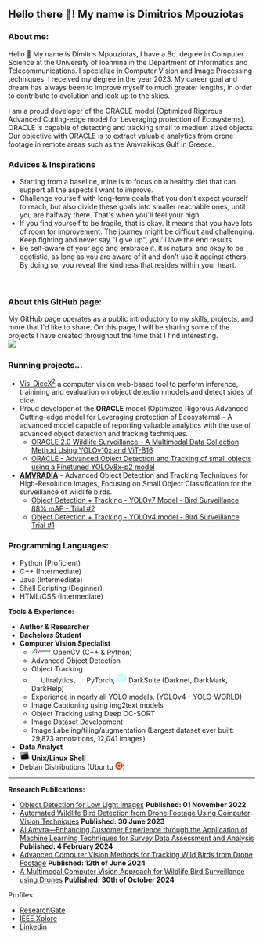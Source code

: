 ## Hello there :wave:! My name is Dimitrios Mpouziotas 

### About me:
Hello 👋 My name is Dimitris Mpouziotas, I have a Bc. degree in Computer Science at the University of Ioannina in the Department of Informatics and Telecommunications. I specialize in Computer Vision and Image Processing techniques. I received my degree in the year 2023. My career goal and dream has always been to improve myself to much greater lengths, in order to contribute to evolution and look up to the skies.

 I am a proud developer of the ORACLE model (Optimized Rigorous Advanced Cutting-edge model for Leveraging protection of Ecosystems). ORACLE is capable of detecting and tracking small to medium sized objects. Our objective with ORACLE is to extract valuable analytics from drone footage in remote areas such as the Amvrakikos Gulf in Greece.

### Advices & Inspirations
- Starting from a baseline, mine is to focus on a healthy diet that can support all the aspects I want to improve. <br/>
- Challenge yourself with long-term goals that you don't expect yourself to reach, but also divide these goals into smaller reachable ones, until you are halfway there. That's when you'll feel your high.<br/>
- If you find yourself to be fragile, that is okay. It means that you have lots of room for improvement. The journey might be difficult and challenging. Keep fighting and never say "I give up", you'll love the end results.<br/>
- Be self-aware of your ego and embrace it. It is natural and okay to be egotistic, as long as you are aware of it and don't use it against others. By doing so, you reveal the kindness that resides within your heart. <br/>
<br/><br/>

### About this GitHub page:
My GitHub page operates as a public introductory to my skills, projects, and more that I'd like to share. On this page, I will be sharing some of the projects I have created throughout the time that I find interesting. <br/>
![](https://komarev.com/ghpvc/?username=ChilledFerrum&color=green)

### Running projects...
 - [Vis-DiceX<sup>2</sup>](https://github.com/ChilledFerrum/Vis-DiceX2) a computer vision web-based tool to perform inference, trainining and evaluation on object detection models and detect sides of dice.
 - Proud developer of the <a>**ORACLE** model (Optimized Rigorous Advanced Cutting-edge model for Leveraging protection of Ecosystems)</a> - A advanced model capable of reporting valuable analytics with the use of advanced object detection and tracking techniques.
    - <a href="https://youtu.be/i6lwUkJdKg0">ORACLE 2.0 Wildlife Surveillance - A Multimodal Data Collection Method Using YOLOv10x and ViT-B16</a>
    - <a href="https://youtu.be/P68YwJPc2DY">ORACLE - Advanced Object Detection and Tracking of small objects using a Finetuned YOLOv8x-p2 model</a>
 - <a href="https://kic.uoi.gr/el/amvradia-erevna-kai-anaptyxi-proigmenon-ypol/">**AMVRADIA**</a> - Advanced Object Detection and Tracking Techniques for High-Resolution Images, Focusing on Small Object Classification for the surveillance of wildlife birds.
    - <a href="https://youtu.be/MnMAoin4kec">Object Detection + Tracking - YOLOv7 Model - Bird Surveillance 88% mAP - Trial #2</a>
    - <a href="https://youtu.be/lMITeOJ_ss0">Object Detection + Tracking - YOLOv4 model - Bird Surveillance Trial #1</a>

### Programming Languages:
<!--  - <img src="https://github.com/ChilledFerrum/ChilledFerrum/blob/efa6c805340d33a03c2c8e8332661fb919610e2e/style/Python.png" width="25" height="25" position="relative"> -->
 - Python (Proficient)
 - C++ (Intermediate)
 - Java (Intermediate)
 - Shell Scripting (Beginner)
 - HTML/CSS (Intermediate)

**Tools & Experience:**
- **Author & Researcher**
- **Bachelors Student**
- **Computer Vision Specialist**
  - <img src="https://github.com/ChilledFerrum/ChilledFerrum/blob/c55b84bf0d87a1503484ecfa15cf438863084b65/style/OpenCV.png" width="40" height="15"> OpenCV (C++ & Python)
  - Advanced Object Detection
  - Object Tracking
  - <img src="https://assets-global.website-files.com/646dd1f1a3703e451ba81ecc/64994922cf2a6385a4bf4489_UltralyticsYOLO_mark_blue.svg" width="15" height="15"> Ultralytics, <img src="https://upload.wikimedia.org/wikipedia/commons/1/10/PyTorch_logo_icon.svg" width="15" height="15"> PyTorch, <img src="https://github.com/ChilledFerrum/ChilledFerrum/blob/182bcfd5384e5b133a6da195fbb5b2af89947eda/style/darknet.png" width="20" height="20"> DarkSuite (Darknet, DarkMark, DarkHelp)
  -  Experience in nearly all YOLO models. (YOLOv4 - YOLO-WORLD)
  - Image Captioning using img2text models
  - Object Tracking using Deep OC-SORT
  - Image Dataset Development
  - Image Labeling/tiling/augmentation (Largest dataset ever built: 29,873 annotations, 12,041 images)
- **Data Analyst**
- <img src="https://github.com/ChilledFerrum/ChilledFerrum/blob/51af7ea28b00011947c625eae60d5c71c4c3475b/style/BashLinuxUnixShell.png" width="20" height="20"> **Unix/Linux Shell**
- Debian Distributions (Ubuntu <img src="https://github.com/ChilledFerrum/ChilledFerrum/blob/5347db0418e383c999c1a95882fe9fcf34602d49/style/Ubuntu.png" width="15" height="15">)

---


**Research Publications:** <br/>
 - [Object Detection for Low Light Images](https://ieeexplore.ieee.org/document/9932921) **Published: 01 November 2022**
 - [Automated Wildlife Bird Detection from Drone Footage Using Computer Vision Techniques](https://www.mdpi.com/2076-3417/13/13/7787) **Published: 30 June 2023**
 - [AliAmvra—Enhancing Customer Experience through the Application of Machine Learning Techniques for Survey Data Assessment and Analysis](https://www.mdpi.com/2078-2489/15/2/83) **Published: 4 February 2024**
 - [Advanced Computer Vision Methods for Tracking Wild Birds from Drone Footage](https://www.mdpi.com/2826752) **Published: 12th of June 2024**
 - [A Multimodal Computer Vision Approach for Wildlife Bird Surveillance using Drones](http://dx.doi.org/10.1109/SEEDA-CECNSM63478.2024.00020) **Published: 30th of October 2024**

Profiles:
- [ResearchGate](https://www.researchgate.net/profile/Dimitris-Mpouziotas)
- [IEEE Xplore](https://ieeexplore.ieee.org/author/37089583858)
- [Linkedin](https://www.linkedin.com/in/dimitris-mpouziotas-a34318256/)

